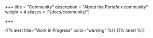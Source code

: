 +++
title = "Community"
description = "About the Portefaix community"
weight = 4
aliases = ["/docs/community/"]

+++

{{% alert title="Work In Progress" color="warning" %}}
{{% /alert %}}
